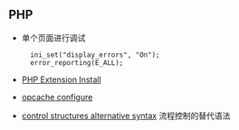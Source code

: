 ## PHP
- 单个页面进行调试  
	
		ini_set("display_errors", "On");
		error_reporting(E_ALL);
- [PHP Extension Install](php-extension-install.md)
- [opcache configure](opcache.md)
- [control structures alternative syntax](lternative-syntax.md) 流程控制的替代语法